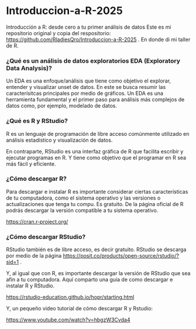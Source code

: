 # Introduccion-a-R-2025
Introducción a R: desde cero a tu primer análisis de datos 
Este es mi repositorio original y copia del respositorio: https://github.com/RladiesQro/Introduccion-a-R-2025 .
En donde di mi taller de R. 

### ¿Qué es un análisis de datos exploratorios EDA (Exploratory Data Analysis)?

Un EDA es una enfoque/análisis que tiene como objetivo el explorar, entender y visualizar unset de datos. En este se busca resumir las caracterísitcas principales por medio de gráficos. 
Un EDA es una herramienta fundamental y el primer paso para análisis más complejos de datos como, por ejemplo, modelado de datos.

### ¿Qué es R y RStudio?

R es un lenguaje de programación de libre acceso comúnmente utilizado en análisis estadístico y visualización de datos. 

En contraparte, RStudio es una interfaz gráfica de R que facilita escribir y ejecutar programas en R. Y tiene como objetivo que el programar en R sea más fácil y eficiente. 

### ¿Cómo descargar R? 

Para descargar e instalar R es importante considerar ciertas características de tu computadora, como el sistema operativo y las versiones o actualizaciones que tenga tu compu. Es gratuito. 
De la página oficial de R podrás descargar la versión compatible a tu sistema operativo. 

https://cran.r-project.org/ 

### ¿Cómo descargar RStudio?

RStudio también es de libre acceso, es decir gratuito.
RStudio se descarga por medio de la página https://posit.co/products/open-source/rstudio/?sid=1 .

Y, al igual que con R, es importante descargar la versión de RStudio que sea afín a tu computadora. 
Aquí comparto una guía de como descargar e instalar R y RStudio. 

https://rstudio-education.github.io/hopr/starting.html

Y, un pequeño video tutorial de cómo descargar R y Rstudio:

https://www.youtube.com/watch?v=hbgzW3Cvda4
